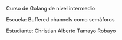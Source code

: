 Curso de Golang de nivel intermedio

Escuela: Buffered channels como semáforos

Estudiante: Christian Alberto Tamayo Robayo